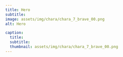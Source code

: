 ```yaml
---
title: Hero
subtitle: 
image: assets/img/chara/chara_7_brave_00.png
alt: Hero

caption:
  title:
  subtitle: 
  thumbnail: assets/img/chara/chara_7_brave_00.png
---
```

